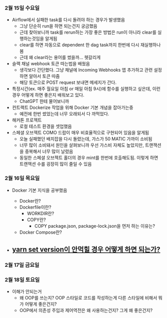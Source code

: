 ### 2월 15일 수요일

- Airflow에서 실패한 task를 다시 돌려야 하는 경우가 발생했음
  - 그냥 단순히 run을 하면 되는건지 궁금했음
  - 근데 찾아보니까 task를 rerun하는 가장 좋은 방법은 run이 아니라 clear를 실행하는것임을 알게됨
  - clear를 하면 자동으로 dependent 한 dag task까지 한번에 다시 재실행하나봄
  - 근데 왜 clear라는 용어를 썼을까... 헷갈리게
- 슬랙 채널 webhook 토큰 따는법을 배웠음
  - 생각보다 간단했다. 그냥 채널에 Incoming Webhooks 앱 추가하고 관련 설정하면 알아서 토큰 따줌
  - 해당 토큰으로 POST request 보내면 메세지가 간다.
- 특정시간(ex. 매주 월요일 아침 or 매일 아침 9시)에 함수를 실행하고 싶은데, 이런 경우 어떻게 하면 좋은지 배워보고 있다.
  - ChatGPT 한테 물어보니까
- 컨트랙트 Dockerize 작업을 위해 Docker 기본 개념을 잡아가는중
  - 예전에 한번 썼었는데 너무 오래되서 다 까먹었다.
- 해커톤 프로젝트
  - 로컬 테스트 환경을 셋업했음
- 스페셜 오브젝트 COMO 드랍이 매우 비효율적으로 구현되어 있음을 알게됨
  - 오늘 실패했던 배치잡을 다시 돌렸는데, 가스가 50 MATIC 가까이 소비됨
  - 너무 많이 소비돼서 원인을 살펴보니까 우선 가스비 자체도 높았지만, 트랜잭션을 중복해서 너무 많이 날렸음
  - 동일한 스페셜 오브젝트 홀더의 경우 mint를 한번에 호출해도됨. 이렇게 하면 트랜잭션 수를 굉장히 많이 줄일 수 있음

### 2월 16일 목요일

- Docker 기본 지식을 공부했음

  - Docker란?
  - Dockerfile이란?
    - WORKDIR란?
    - COPY란?
      - COPY package.json, package-lock.json을 먼저 하는 이유는?
  - Docker Compose란?

- ## [yarn set version이 안먹힐 경우 어떻게 하면 되는가?](https://velog.io/@god5612/yarn-set-version-version-%EC%95%88%EB%A8%B9%ED%9E%90-%EA%B2%BD%EC%9A%B0)

### 2월 17일 금요일

### 2월 18일 토요일

- 이해가 안되는거
  - 왜 OOP를 쓰는지? OOP 스타일로 코드를 작성하는게 다른 스타일에 비해서 뭐가 어떻게 좋은건지?
  - OOP에서 의존성 주입과 제어역전은 왜 사용하는건지? 그게 왜 좋은건지?
